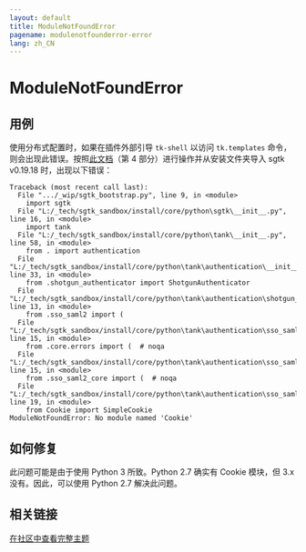 ```yaml
---
layout: default
title: ModuleNotFoundError
pagename: modulenotfounderror-error
lang: zh_CN
---
```


# ModuleNotFoundError

## 用例

使用分布式配置时，如果在插件外部引导 `tk-shell` 以访问 `tk.templates` 命令，则会出现此错误。按照[此文档](https://developer.shotgridsoftware.com/zh_CN/3d8cc69a/#part-2-logging)（第 4 部分）进行操作并从安装文件夹导入 sgtk v0.19.18 时，出现以下错误：

```
Traceback (most recent call last):
  File ".../_wip/sgtk_bootstrap.py", line 9, in <module>
    import sgtk
  File "L:/_tech/sgtk_sandbox/install/core/python\sgtk\__init__.py", line 16, in <module>
    import tank
  File "L:/_tech/sgtk_sandbox/install/core/python\tank\__init__.py", line 58, in <module>
    from . import authentication
  File "L:/_tech/sgtk_sandbox/install/core/python\tank\authentication\__init__.py", line 33, in <module>
    from .shotgun_authenticator import ShotgunAuthenticator
  File "L:/_tech/sgtk_sandbox/install/core/python\tank\authentication\shotgun_authenticator.py", line 13, in <module>
    from .sso_saml2 import (
  File "L:/_tech/sgtk_sandbox/install/core/python\tank\authentication\sso_saml2\__init__.py", line 15, in <module>
    from .core.errors import (  # noqa
  File "L:/_tech/sgtk_sandbox/install/core/python\tank\authentication\sso_saml2\core\__init__.py", line 15, in <module>
    from .sso_saml2_core import (  # noqa
  File "L:/_tech/sgtk_sandbox/install/core/python\tank\authentication\sso_saml2\core\sso_saml2_core.py", line 19, in <module>
    from Cookie import SimpleCookie
ModuleNotFoundError: No module named 'Cookie'
```

## 如何修复

此问题可能是由于使用 Python 3 所致。Python 2.7 确实有 Cookie 模块，但 3.x 没有。因此，可以使用 Python 2.7 解决此问题。

## 相关链接

[在社区中查看完整主题](https://community.shotgridsoftware.com/t/bootstrap-sgtk-modulenotfounderror/11708)